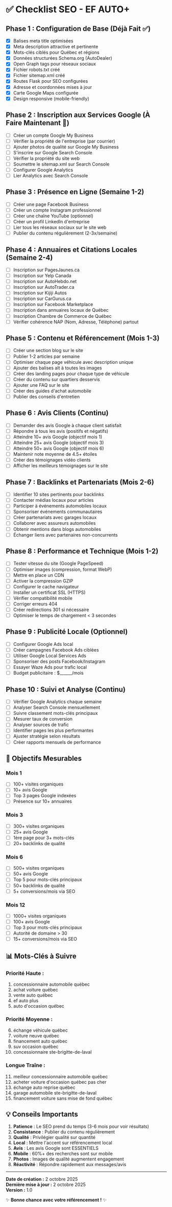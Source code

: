 # ✅ Checklist SEO - EF AUTO+

## Phase 1 : Configuration de Base (Déjà Fait ✅)
- [x] Balises meta title optimisées
- [x] Meta description attractive et pertinente
- [x] Mots-clés ciblés pour Québec et régions
- [x] Données structurées Schema.org (AutoDealer)
- [x] Open Graph tags pour réseaux sociaux
- [x] Fichier robots.txt créé
- [x] Fichier sitemap.xml créé
- [x] Routes Flask pour SEO configurées
- [x] Adresse et coordonnées mises à jour
- [x] Carte Google Maps configurée
- [x] Design responsive (mobile-friendly)

## Phase 2 : Inscription aux Services Google (À Faire Maintenant 🚀)
- [ ] Créer un compte Google My Business
- [ ] Vérifier la propriété de l'entreprise (par courrier)
- [ ] Ajouter photos de qualité sur Google My Business
- [ ] S'inscrire sur Google Search Console
- [ ] Vérifier la propriété du site web
- [ ] Soumettre le sitemap.xml sur Search Console
- [ ] Configurer Google Analytics
- [ ] Lier Analytics avec Search Console

## Phase 3 : Présence en Ligne (Semaine 1-2)
- [ ] Créer une page Facebook Business
- [ ] Créer un compte Instagram professionnel
- [ ] Créer une chaîne YouTube (optionnel)
- [ ] Créer un profil LinkedIn d'entreprise
- [ ] Lier tous les réseaux sociaux sur le site web
- [ ] Publier du contenu régulièrement (2-3x/semaine)

## Phase 4 : Annuaires et Citations Locales (Semaine 2-4)
- [ ] Inscription sur PagesJaunes.ca
- [ ] Inscription sur Yelp Canada
- [ ] Inscription sur AutoHebdo.net
- [ ] Inscription sur AutoTrader.ca
- [ ] Inscription sur Kijiji Autos
- [ ] Inscription sur CarGurus.ca
- [ ] Inscription sur Facebook Marketplace
- [ ] Inscription dans annuaires locaux de Québec
- [ ] Inscription Chambre de Commerce de Québec
- [ ] Vérifier cohérence NAP (Nom, Adresse, Téléphone) partout

## Phase 5 : Contenu et Référencement (Mois 1-3)
- [ ] Créer une section blog sur le site
- [ ] Publier 1-2 articles par semaine
- [ ] Optimiser chaque page véhicule avec description unique
- [ ] Ajouter des balises alt à toutes les images
- [ ] Créer des landing pages pour chaque type de véhicule
- [ ] Créer du contenu sur quartiers desservis
- [ ] Ajouter une FAQ sur le site
- [ ] Créer des guides d'achat automobile
- [ ] Publier des conseils d'entretien

## Phase 6 : Avis Clients (Continu)
- [ ] Demander des avis Google à chaque client satisfait
- [ ] Répondre à tous les avis (positifs et négatifs)
- [ ] Atteindre 10+ avis Google (objectif mois 1)
- [ ] Atteindre 25+ avis Google (objectif mois 3)
- [ ] Atteindre 50+ avis Google (objectif mois 6)
- [ ] Maintenir note moyenne de 4.5+ étoiles
- [ ] Créer des témoignages vidéo clients
- [ ] Afficher les meilleurs témoignages sur le site

## Phase 7 : Backlinks et Partenariats (Mois 2-6)
- [ ] Identifier 10 sites pertinents pour backlinks
- [ ] Contacter médias locaux pour articles
- [ ] Participer à événements automobiles locaux
- [ ] Sponsoriser événements communautaires
- [ ] Créer partenariats avec garages locaux
- [ ] Collaborer avec assureurs automobiles
- [ ] Obtenir mentions dans blogs automobiles
- [ ] Échanger liens avec partenaires non-concurrents

## Phase 8 : Performance et Technique (Mois 1-2)
- [ ] Tester vitesse du site (Google PageSpeed)
- [ ] Optimiser images (compression, format WebP)
- [ ] Mettre en place un CDN
- [ ] Activer la compression GZIP
- [ ] Configurer le cache navigateur
- [ ] Installer un certificat SSL (HTTPS)
- [ ] Vérifier compatibilité mobile
- [ ] Corriger erreurs 404
- [ ] Créer redirections 301 si nécessaire
- [ ] Optimiser le temps de chargement < 3 secondes

## Phase 9 : Publicité Locale (Optionnel)
- [ ] Configurer Google Ads local
- [ ] Créer campagnes Facebook Ads ciblées
- [ ] Utiliser Google Local Services Ads
- [ ] Sponsoriser des posts Facebook/Instagram
- [ ] Essayer Waze Ads pour trafic local
- [ ] Budget publicitaire : $______/mois

## Phase 10 : Suivi et Analyse (Continu)
- [ ] Vérifier Google Analytics chaque semaine
- [ ] Analyser Search Console mensuellement
- [ ] Suivre classement mots-clés principaux
- [ ] Mesurer taux de conversion
- [ ] Analyser sources de trafic
- [ ] Identifier pages les plus performantes
- [ ] Ajuster stratégie selon résultats
- [ ] Créer rapports mensuels de performance

## 🎯 Objectifs Mesurables

### Mois 1
- [ ] 100+ visites organiques
- [ ] 10+ avis Google
- [ ] Top 3 pages Google indexées
- [ ] Présence sur 10+ annuaires

### Mois 3
- [ ] 300+ visites organiques
- [ ] 25+ avis Google
- [ ] 1ère page pour 3+ mots-clés
- [ ] 20+ backlinks de qualité

### Mois 6
- [ ] 500+ visites organiques
- [ ] 50+ avis Google
- [ ] Top 5 pour mots-clés principaux
- [ ] 50+ backlinks de qualité
- [ ] 5+ conversions/mois via SEO

### Mois 12
- [ ] 1000+ visites organiques
- [ ] 100+ avis Google
- [ ] Top 3 pour mots-clés principaux
- [ ] Autorité de domaine > 30
- [ ] 15+ conversions/mois via SEO

## 📊 Mots-Clés à Suivre

### Priorité Haute :
1. concessionnaire automobile québec
2. achat voiture québec
3. vente auto québec
4. ef auto plus
5. auto d'occasion québec

### Priorité Moyenne :
6. échange véhicule québec
7. voiture neuve québec
8. financement auto québec
9. suv occasion québec
10. concessionnaire ste-brigitte-de-laval

### Longue Traîne :
11. meilleur concessionnaire automobile québec
12. acheter voiture d'occasion québec pas cher
13. échange auto reprise québec
14. garage automobile ste-brigitte-de-laval
15. financement voiture sans mise de fond québec

## 💡 Conseils Importants

1. **Patience** : Le SEO prend du temps (3-6 mois pour voir résultats)
2. **Consistance** : Publier du contenu régulièrement
3. **Qualité** : Privilégier qualité sur quantité
4. **Local** : Mettre l'accent sur référencement local
5. **Avis** : Les avis Google sont ESSENTIELS
6. **Mobile** : 60%+ des recherches sont sur mobile
7. **Photos** : Images de qualité augmentent engagement
8. **Réactivité** : Répondre rapidement aux messages/avis

---

**Date de création :** 2 octobre 2025  
**Dernière mise à jour :** 2 octobre 2025  
**Version :** 1.0

✨ **Bonne chance avec votre référencement !** ✨

